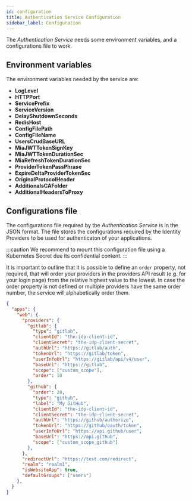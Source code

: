 ```yaml
---
id: configuration
title: Authentication Service Configuration
sidebar_label: Configuration
---
```

The _Authentication Service_ needs some environment variables, and a configurations file to work.

## Environment variables

The environment variables needed by the service are:

- **LogLevel**
- **HTTPPort**
- **ServicePrefix**
- **ServiceVersion**
- **DelayShutdownSeconds**
- **RedisHost**
- **ConfigFilePath**
- **ConfigFileName**
- **UsersCrudBaseURL**
- **MiaJWTTokenSignKey**
- **MiaJWTTokenDurationSec**
- **MiaRefreshTokenDurationSec**
- **ProviderTokenPassPhrase**
- **ExpireDeltaProviderTokenSec**
- **OriginalProtocolHeader**
- **AdditionalsCAFolder**
- **AdditionalHeadersToProxy**

## Configurations file

The configurations file required by the _Authentication Service_ is in the JSON format. The file stores the configurations required by the Identity Providers to be used for authenticaton of your applications.

:::caution 
We recommend to mount this configuration file using a Kubernetes Secret due its confidential content.
:::

It is important to outline that it is possible to define an `order` property, not required, that will order your providers in the providers API result (e.g. for your login page) from the relative highest value to the lowest. In case the order property is not defined or multiple providers have the same order number, the service will alphabetically order them.

```json
{
  "apps": {
    "web": {
      "providers": {
        "gitlab": {
          "type": "gitlab",
          "clientId": "the-idp-client-id",
          "clientSecret": "the-idp-client-secret",
          "authUrl": "https://gitlab/auth",
          "tokenUrl": "https://gitlab/token",
          "userInfoUrl": "https://gitlab/api/v4/user",
          "baseUrl": "https://gitlab",
          "scope": ["custom_scope"],
          "order": 10
        },
        "github": {
          "order": 20,
          "type": "github",
          "label": "My GitHub",
          "clientId": "the-idp-client-id",
          "clientSecret": "the-idp-client-secret",
          "authUrl": "https://github/authorize",
          "tokenUrl": "https://github/oauth/token",
          "userInfoUrl": "https://api.github/user",
          "baseUrl": "https://api.github",
          "scope": ["custom_scope_github"]
        },
      },
      "redirectUrl": "https://test.com/redirect",
      "realm": "realm1",
      "isWebsiteApp": true,
      "defaultGroups": ["users"]
    },
  }
}
```
